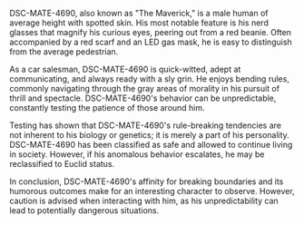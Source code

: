 DSC-MATE-4690, also known as "The Maverick," is a male human of average height with spotted skin. His most notable feature is his nerd glasses that magnify his curious eyes, peering out from a red beanie. Often accompanied by a red scarf and an LED gas mask, he is easy to distinguish from the average pedestrian. 

As a car salesman, DSC-MATE-4690 is quick-witted, adept at communicating, and always ready with a sly grin. He enjoys bending rules, commonly navigating through the gray areas of morality in his pursuit of thrill and spectacle. DSC-MATE-4690's behavior can be unpredictable, constantly testing the patience of those around him. 

Testing has shown that DSC-MATE-4690's rule-breaking tendencies are not inherent to his biology or genetics; it is merely a part of his personality. DSC-MATE-4690 has been classified as safe and allowed to continue living in society. However, if his anomalous behavior escalates, he may be reclassified to Euclid status. 

In conclusion, DSC-MATE-4690's affinity for breaking boundaries and its humorous outcomes make for an interesting character to observe. However, caution is advised when interacting with him, as his unpredictability can lead to potentially dangerous situations.